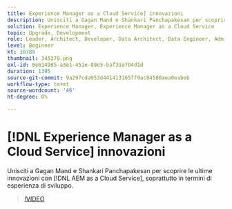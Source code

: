 ```yaml
---
title: Experience Manager as a Cloud Service] innovazioni
description: Unisciti a Gagan Mand e Shankari Panchapakesan per scoprire le ultime innovazioni con [!DNL AEM as a Cloud Service], soprattutto in termini di esperienza di sviluppo.
solution: Experience Manager, Experience Manager as a Cloud Service
topic: Upgrade, Development
role: Leader, Architect, Developer, Data Architect, Data Engineer, Admin, User
level: Beginner
kt: 10789
thumbnail: 345379.png
exl-id: 0e614985-a3e1-451e-89e5-baf31e704d1d
duration: 1395
source-git-commit: 9a297cda953d4414131657f9ac84580aea0eabeb
workflow-type: tm+mt
source-wordcount: '46'
ht-degree: 0%

---
```


# [!DNL Experience Manager as a Cloud Service] innovazioni

Unisciti a Gagan Mand e Shankari Panchapakesan per scoprire le ultime innovazioni con [!DNL AEM as a Cloud Service], soprattutto in termini di esperienza di sviluppo.

>[!VIDEO](https://video.tv.adobe.com/v/345379/?quality=12&learn=on)
